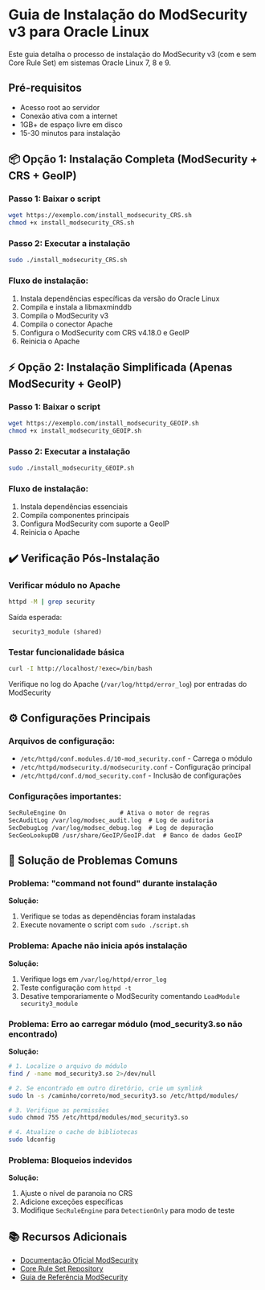 # Guia de Instalação do ModSecurity v3 para Oracle Linux

Este guia detalha o processo de instalação do ModSecurity v3 (com e sem Core Rule Set) em sistemas Oracle Linux 7, 8 e 9.

## Pré-requisitos
- Acesso root ao servidor
- Conexão ativa com a internet
- 1GB+ de espaço livre em disco
- 15-30 minutos para instalação

## 📦 Opção 1: Instalação Completa (ModSecurity + CRS + GeoIP)

### Passo 1: Baixar o script
```bash
wget https://exemplo.com/install_modsecurity_CRS.sh
chmod +x install_modsecurity_CRS.sh
```

### Passo 2: Executar a instalação
```bash
sudo ./install_modsecurity_CRS.sh
```

### Fluxo de instalação:
1. Instala dependências específicas da versão do Oracle Linux
2. Compila e instala a libmaxminddb
3. Compila o ModSecurity v3
4. Compila o conector Apache
5. Configura o ModSecurity com CRS v4.18.0 e GeoIP
6. Reinicia o Apache

## ⚡ Opção 2: Instalação Simplificada (Apenas ModSecurity + GeoIP)

### Passo 1: Baixar o script
```bash
wget https://exemplo.com/install_modsecurity_GEOIP.sh
chmod +x install_modsecurity_GEOIP.sh
```

### Passo 2: Executar a instalação
```bash
sudo ./install_modsecurity_GEOIP.sh
```

### Fluxo de instalação:
1. Instala dependências essenciais
2. Compila componentes principais
3. Configura ModSecurity com suporte a GeoIP
4. Reinicia o Apache

## ✔️ Verificação Pós-Instalação

### Verificar módulo no Apache
```bash
httpd -M | grep security
```
Saída esperada:
```
 security3_module (shared)
```

### Testar funcionalidade básica
```bash
curl -I http://localhost/?exec=/bin/bash
```
Verifique no log do Apache (`/var/log/httpd/error_log`) por entradas do ModSecurity

## ⚙️ Configurações Principais

### Arquivos de configuração:
- `/etc/httpd/conf.modules.d/10-mod_security.conf` - Carrega o módulo
- `/etc/httpd/modsecurity.d/modsecurity.conf` - Configuração principal
- `/etc/httpd/conf.d/mod_security.conf` - Inclusão de configurações

### Configurações importantes:
```apache
SecRuleEngine On               # Ativa o motor de regras
SecAuditLog /var/log/modsec_audit.log  # Log de auditoria
SecDebugLog /var/log/modsec_debug.log  # Log de depuração
SecGeoLookupDB /usr/share/GeoIP/GeoIP.dat  # Banco de dados GeoIP
```

## 🔧 Solução de Problemas Comuns

### Problema: "command not found" durante instalação
**Solução:**
1. Verifique se todas as dependências foram instaladas
2. Execute novamente o script com `sudo ./script.sh`

### Problema: Apache não inicia após instalação
**Solução:**
1. Verifique logs em `/var/log/httpd/error_log`
2. Teste configuração com `httpd -t`
3. Desative temporariamente o ModSecurity comentando `LoadModule security3_module`

### Problema: Erro ao carregar módulo (mod_security3.so não encontrado)
**Solução:**
```bash
# 1. Localize o arquivo do módulo
find / -name mod_security3.so 2>/dev/null

# 2. Se encontrado em outro diretório, crie um symlink
sudo ln -s /caminho/correto/mod_security3.so /etc/httpd/modules/

# 3. Verifique as permissões
sudo chmod 755 /etc/httpd/modules/mod_security3.so

# 4. Atualize o cache de bibliotecas
sudo ldconfig
```

### Problema: Bloqueios indevidos
**Solução:**
1. Ajuste o nível de paranoia no CRS
2. Adicione exceções específicas
3. Modifique `SecRuleEngine` para `DetectionOnly` para modo de teste

## 📚 Recursos Adicionais
- [Documentação Oficial ModSecurity](https://github.com/SpiderLabs/ModSecurity)
- [Core Rule Set Repository](https://github.com/coreruleset/coreruleset)
- [Guia de Referência ModSecurity](https://modsecurity.org/rules.html)
